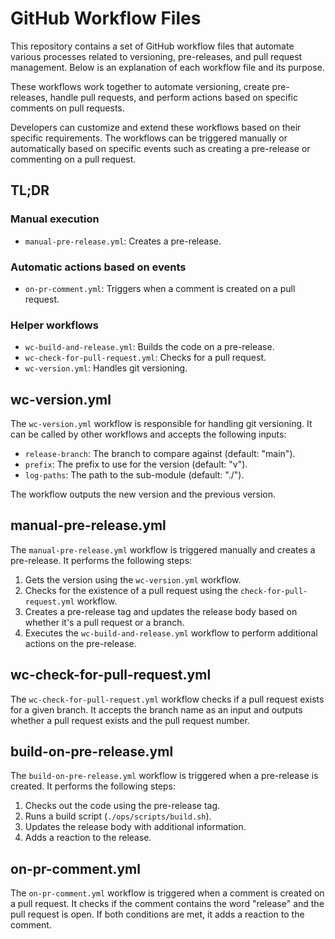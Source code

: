 # GitHub Workflow Files

This repository contains a set of GitHub workflow files that automate various processes related to versioning, pre-releases, and pull request management. Below is an explanation of each workflow file and its purpose.

These workflows work together to automate versioning, create pre-releases, handle pull requests, and perform actions based on specific comments on pull requests.

Developers can customize and extend these workflows based on their specific requirements. The workflows can be triggered manually or automatically based on specific events such as creating a pre-release or commenting on a pull request.

## TL;DR

### Manual execution
- `manual-pre-release.yml`: Creates a pre-release.

### Automatic actions based on events
- `on-pr-comment.yml`: Triggers when a comment is created on a pull request.

### Helper workflows
- `wc-build-and-release.yml`: Builds the code on a pre-release.
- `wc-check-for-pull-request.yml`: Checks for a pull request.
- `wc-version.yml`: Handles git versioning.


## wc-version.yml

The `wc-version.yml` workflow is responsible for handling git versioning. It can be called by other workflows and accepts the following inputs:

- `release-branch`: The branch to compare against (default: "main").
- `prefix`: The prefix to use for the version (default: "v").
- `log-paths`: The path to the sub-module (default: "./").

The workflow outputs the new version and the previous version.

## manual-pre-release.yml

The `manual-pre-release.yml` workflow is triggered manually and creates a pre-release. It performs the following steps:

1. Gets the version using the `wc-version.yml` workflow.
2. Checks for the existence of a pull request using the `check-for-pull-request.yml` workflow.
3. Creates a pre-release tag and updates the release body based on whether it's a pull request or a branch.
4. Executes the `wc-build-and-release.yml` workflow to perform additional actions on the pre-release.

## wc-check-for-pull-request.yml

The `wc-check-for-pull-request.yml` workflow checks if a pull request exists for a given branch. It accepts the branch name as an input and outputs whether a pull request exists and the pull request number.

## build-on-pre-release.yml

The `build-on-pre-release.yml` workflow is triggered when a pre-release is created. It performs the following steps:

1. Checks out the code using the pre-release tag.
2. Runs a build script (`./ops/scripts/build.sh`).
3. Updates the release body with additional information.
4. Adds a reaction to the release.

## on-pr-comment.yml

The `on-pr-comment.yml` workflow is triggered when a comment is created on a pull request. It checks if the comment contains the word "release" and the pull request is open. If both conditions are met, it adds a reaction to the comment.

